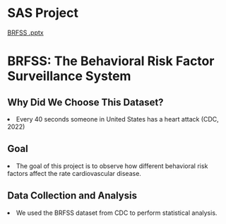 # SAS Project
[BRFSS .pptx](https://github.com/zjzhang17/SAS_Project/files/10314319/BRFSS.pptx)
# BRFSS: The Behavioral Risk Factor Surveillance System 

## Why Did We Choose This Dataset?
<li> Every 40 seconds someone in United States has a heart attack (CDC, 2022) </li>

## Goal
<li> The goal of this project is to observe how different behavioral risk factors affect the rate cardiovascular disease. </li>

## Data Collection and Analysis
<li> We used the BRFSS dataset from CDC to perform statistical analysis. </li>

